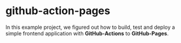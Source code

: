 # github-action-pages

In this example project, we figured out how to build, test and deploy a simple frontend application with 
**GitHub-Actions** to **GitHub-Pages**.